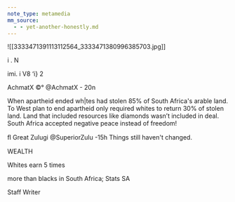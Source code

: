 ```yaml
---
note_type: metamedia
mm_source:
  - - yet-another-honestly.md
---
```


![[3333471391113112564_3333471380996385703.jpg]]

i . N

imi.
i V8
‘i} 2

AchmatX ©° @AchmatX - 20n

When apartheid ended wh|tes had stolen 85%
of South Africa's arable land. To West plan to
end apartheid only required whites to return
30% of stolen land. Land that included
resources like diamonds wasn’t included in
deal. South Africa accepted negative peace
instead of freedom!

ﬂ Great Zulugi @SuperiorZulu -15h
Things still haven't changed.

WEALTH

Whites earn 5 times

more than blacks in
South Africa; Stats SA

Staff Writer


